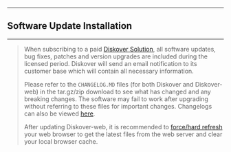 ___
## Software Update Installation
___

>When subscribing to a paid [Diskover Solution](https://www.diskoverdata.com/solutions/), all software updates, bug fixes, patches and version upgrades are included during the licensed period. Diskover will send an email notification to its customer base which will contain all necessary information.
>
>Please refer to the `CHANGELOG.MD` files (for both Diskover and Diskover-web) in the tar.gz/zip download to see what has changed and any breaking changes. The software may fail to work after upgrading without referring to these files for important changes. Changelogs can also be viewed [here](https://docs.diskoverdata.com/diskover_changelogs/).
>
>After updating Diskover-web, it is recommended to [force/hard refresh](https://fabricdigital.co.nz/blog/how-to-hard-refresh-your-browser-and-clear-cache) your web browser to get the latest files from the web server and clear your local browser cache.
